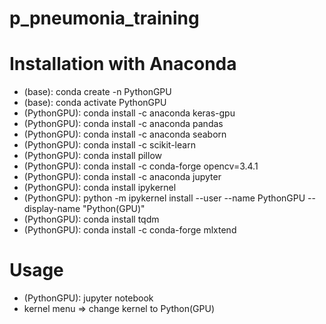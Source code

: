 # p_pneumonia_training

# Installation with Anaconda
- (base): conda create -n PythonGPU
- (base): conda activate PythonGPU
- (PythonGPU): conda install -c anaconda keras-gpu
- (PythonGPU): conda install -c anaconda pandas
- (PythonGPU): conda install -c anaconda seaborn
- (PythonGPU): conda install -c scikit-learn
- (PythonGPU): conda install pillow
- (PythonGPU): conda install -c conda-forge opencv=3.4.1
- (PythonGPU): conda install -c anaconda jupyter
- (PythonGPU): conda install ipykernel
- (PythonGPU): python -m ipykernel install --user --name PythonGPU --display-name "Python(GPU)"
- (PythonGPU): conda install tqdm
- (PythonGPU): conda install -c conda-forge mlxtend


# Usage
- (PythonGPU): jupyter notebook
- kernel menu => change kernel to Python(GPU)



